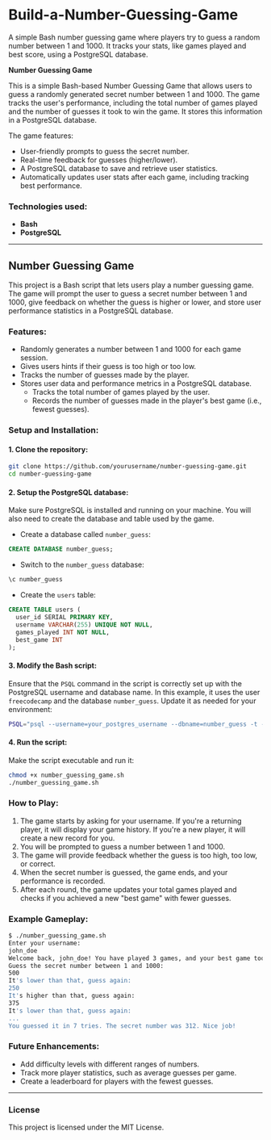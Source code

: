 # Build-a-Number-Guessing-Game
A simple Bash number guessing game where players try to guess a random number between 1 and 1000. It tracks your stats, like games played and best score, using a PostgreSQL database.


**Number Guessing Game**

This is a simple Bash-based Number Guessing Game that allows users to guess a randomly generated secret number between 1 and 1000. The game tracks the user's performance, including the total number of games played and the number of guesses it took to win the game. It stores this information in a PostgreSQL database.

The game features:
- User-friendly prompts to guess the secret number.
- Real-time feedback for guesses (higher/lower).
- A PostgreSQL database to save and retrieve user statistics.
- Automatically updates user stats after each game, including tracking best performance.

### Technologies used:
- **Bash**
- **PostgreSQL**

---

## Number Guessing Game

This project is a Bash script that lets users play a number guessing game. The game will prompt the user to guess a secret number between 1 and 1000, give feedback on whether the guess is higher or lower, and store user performance statistics in a PostgreSQL database.

### Features:
- Randomly generates a number between 1 and 1000 for each game session.
- Gives users hints if their guess is too high or too low.
- Tracks the number of guesses made by the player.
- Stores user data and performance metrics in a PostgreSQL database.
  - Tracks the total number of games played by the user.
  - Records the number of guesses made in the player's best game (i.e., fewest guesses).

### Setup and Installation:

#### 1. Clone the repository:
```bash
git clone https://github.com/yourusername/number-guessing-game.git
cd number-guessing-game
```

#### 2. Setup the PostgreSQL database:
Make sure PostgreSQL is installed and running on your machine. You will also need to create the database and table used by the game.

- Create a database called `number_guess`:
```sql
CREATE DATABASE number_guess;
```

- Switch to the `number_guess` database:
```bash
\c number_guess
```

- Create the `users` table:
```sql
CREATE TABLE users (
  user_id SERIAL PRIMARY KEY,
  username VARCHAR(255) UNIQUE NOT NULL,
  games_played INT NOT NULL,
  best_game INT
);
```

#### 3. Modify the Bash script:
Ensure that the `PSQL` command in the script is correctly set up with the PostgreSQL username and database name. In this example, it uses the user `freecodecamp` and the database `number_guess`. Update it as needed for your environment:
```bash
PSQL="psql --username=your_postgres_username --dbname=number_guess -t --no-align -c"
```

#### 4. Run the script:
Make the script executable and run it:
```bash
chmod +x number_guessing_game.sh
./number_guessing_game.sh
```

### How to Play:
1. The game starts by asking for your username. If you're a returning player, it will display your game history. If you're a new player, it will create a new record for you.
2. You will be prompted to guess a number between 1 and 1000.
3. The game will provide feedback whether the guess is too high, too low, or correct.
4. When the secret number is guessed, the game ends, and your performance is recorded.
5. After each round, the game updates your total games played and checks if you achieved a new "best game" with fewer guesses.

### Example Gameplay:

```bash
$ ./number_guessing_game.sh
Enter your username:
john_doe
Welcome back, john_doe! You have played 3 games, and your best game took 5 guesses.
Guess the secret number between 1 and 1000:
500
It's lower than that, guess again:
250
It's higher than that, guess again:
375
It's lower than that, guess again:
...
You guessed it in 7 tries. The secret number was 312. Nice job!
```

### Future Enhancements:
- Add difficulty levels with different ranges of numbers.
- Track more player statistics, such as average guesses per game.
- Create a leaderboard for players with the fewest guesses.

---

### License
This project is licensed under the MIT License.
